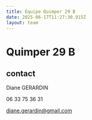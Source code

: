```yaml
---
title: Équipe Quimper 29 B
date: 2025-06-17T11:27:30.915Z
layout: team
---
```


# Quimper 29 B



## contact 

Diane GERARDIN

06 33 75 36 31

diane.gerardin@gmail.com

